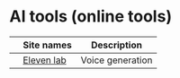 # AI tools (online tools)

||Site names|Description|
|---|---|---|
||[Eleven lab](https://elevenlabs.io/)|Voice generation|
